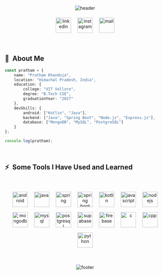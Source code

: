 <br><p align="center">
![header](https://capsule-render.vercel.app/api?type=waving&color=gradient&customColorList=5&text=Hello!&height=150&animation=fadeIn&fontSize=60)
</p>
<p align="center">
  <a href="https://www.linkedin.com/in/pratham-khanduja"><img src="https://img.icons8.com/?size=100&id=xuvGCOXi8Wyg&format=png&color=000000" alt="linkedin" width="48" height="48" style="margin:8px;"/></a>
  <a href = "https://www.instagram.com/say.pratham?igsh=MWFyM2J2N3lwOXRyZw=="><img src="https://img.icons8.com/?size=100&id=Xy10Jcu1L2Su&format=png&color=000000" alt="instagram" width="48" height="48" style="margin:8px;"/></a>
  <a href="mailto:prathk30@gmail.com"><img src="https://img.icons8.com/?size=100&id=EgRndDDLh8kS&format=png&color=000000" alt="mail" width="48" height="48" style="margin:8px;"/></a>
</p>
<br>
<h2> 🚀 &nbsp;About Me</h2>

```typescript
const pratham = {
    name: "Pratham Khanduja",
    location: "Himachal Pradesh, India",
    education: {
        college: "VIT Vellore",
        degree: "B.Tech CSE",
        graduationYear: "2027"
    },
    devSkills: {
        android: ["Kotlin", "Java"],
        backend: ["Java", "Spring Boot", "Node.js", "Express.js"],
        database: ["MongoDB", "MySQL", "PostgreSQL"]
    }
};

console.log(pratham);
```
<br>
<h2> ⚡ &nbsp;Some Tools I Have Used and Learned</h2>
<br>
<p align="center">
  <img src="https://cdn.jsdelivr.net/gh/devicons/devicon@latest/icons/androidstudio/androidstudio-original.svg" alt="android" width="48" height="48" style="margin:8px;"/>
  <img src="https://cdn.jsdelivr.net/gh/devicons/devicon@latest/icons/java/java-original.svg" alt="java" width="48" height="48" style="margin:8px;"/>
  <img src="https://cdn.jsdelivr.net/gh/devicons/devicon@latest/icons/spring/spring-original.svg" alt="spring" width="48" height="48" style="margin:8px;"/>
  <img src="https://cdn.simpleicons.org/springboot" alt="spring boot" width="48" height="48" style="margin:8px;"/>
  <img src="https://cdn.jsdelivr.net/gh/devicons/devicon@latest/icons/kotlin/kotlin-original.svg" alt="kotlin" width="48" height="48" style="margin:8px;"/>
  <img src="https://cdn.jsdelivr.net/gh/devicons/devicon@latest/icons/javascript/javascript-original.svg" alt="javascript" width="48" height="48" style="margin:8px;"/>
  <img src="https://cdn.jsdelivr.net/gh/devicons/devicon@latest/icons/nodejs/nodejs-original.svg" alt="nodejs" width="48" height="48" style="margin:8px;"/>
  <img src="https://cdn.jsdelivr.net/gh/devicons/devicon@latest/icons/mongodb/mongodb-original.svg" alt="mongodb" width="48" height="48" style="margin:8px;"/>
  <img src="https://cdn.jsdelivr.net/gh/devicons/devicon@latest/icons/mysql/mysql-original.svg" alt="mysql" width="48" height="48" style="margin:8px;"/>
  <img src="https://cdn.jsdelivr.net/gh/devicons/devicon@latest/icons/postgresql/postgresql-original.svg" alt="postgresql" width="48" height="48" style="margin:8px;"/>
  <img src="https://cdn.jsdelivr.net/gh/devicons/devicon@latest/icons/supabase/supabase-original.svg" alt="supabase" width="48" height="48" style="margin:8px;"/>
  <img src="https://cdn.jsdelivr.net/gh/devicons/devicon@latest/icons/firebase/firebase-original.svg" alt="firebase" width="48" height="48" style="margin:8px;"/>
  <img src="https://cdn.jsdelivr.net/gh/devicons/devicon@latest/icons/c/c-original.svg" alt="c" width="48" height="48" style="margin:8px;"/>
  <img src="https://cdn.jsdelivr.net/gh/devicons/devicon@latest/icons/cplusplus/cplusplus-original.svg" alt="cpp" width="48" height="48" style="margin:8px;"/>
  <img src="https://cdn.jsdelivr.net/gh/devicons/devicon@latest/icons/python/python-original.svg" alt="python" width="48" height="48" style="margin:8px;"/>
</p>

<br><p align="center">
![footer](https://capsule-render.vercel.app/api?type=waving&color=gradient&customColorList=5&height=150&animation=fadeIn&fontSize=60&section=footer)
</p>
